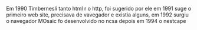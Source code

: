 Em 1990 Timbernesli tanto html r o http, foi sugerido por ele em 1991 suge o primeiro web site, precisava de vavegador e existia alguns, em 1992 surgiu o navegador MOsaic fo desenvolvido no ncsa depois em 1994 o nestcape